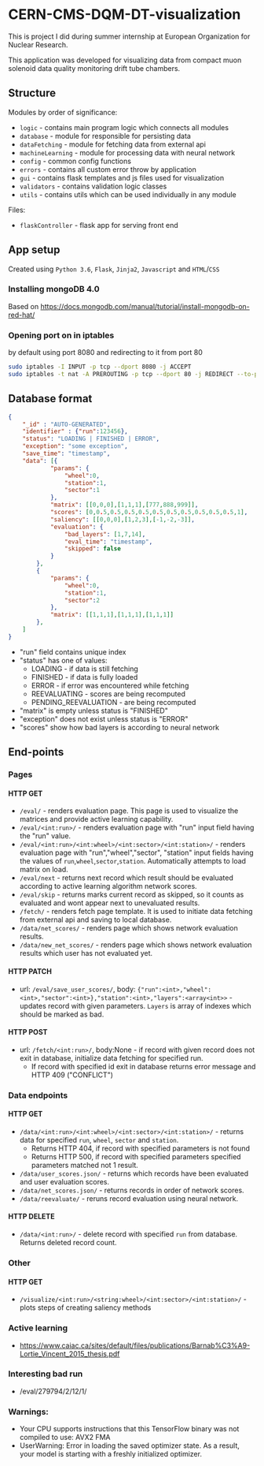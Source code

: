 # CERN-CMS-DQM-DT-visualization

This is project I did during summer internship at European Organization for Nuclear Research.

This application was developed for visualizing data from compact muon solenoid data quality monitoring drift tube chambers.

## Structure

Modules by order of significance:

* `logic` - contains main program logic which connects all modules
* `database` - module for responsible for persisting data
* `dataFetching` - module for fetching data from external api
* `machineLearning` - module for processing data with neural network
* `config` - common config functions
* `errors`  - contains all custom error throw by application
* `gui` - contains flask templates and js files used for visualization
* `validators` - contains validation logic classes
* `utils` - contains utils which can be used individually in any module

Files:

* `flaskController` - flask app for serving front end

## App setup

Created using `Python 3.6`, `Flask`, `Jinja2`, `Javascript` and `HTML`/`CSS`

### Installing mongoDB 4.0

Based on
<https://docs.mongodb.com/manual/tutorial/install-mongodb-on-red-hat/>

### Opening port on in iptables

by default using port 8080 and redirecting to it from port 80

```bash
sudo iptables -I INPUT -p tcp --dport 8080 -j ACCEPT
sudo iptables -t nat -A PREROUTING -p tcp --dport 80 -j REDIRECT --to-port 8080
```

## Database format

```json
{  
    "_id" : "AUTO-GENERATED",
    "identifier" : {"run":123456},
    "status": "LOADING | FINISHED | ERROR",
    "exception": "some exception",
    "save_time": "timestamp",
    "data": [{
            "params": {
                "wheel":0,
                "station":1,
                "sector":1
            },
            "matrix": [[0,0,0],[1,1,1],[777,888,999]],
            "scores": [0,0.5,0.5,0.5,0.5,0.5,0.5,0.5,0.5,0.5,0.5,1],
            "saliency": [[0,0,0],[1,2,3],[-1,-2,-3]],
            "evaluation": {
                "bad_layers": [1,7,14],
                "eval_time": "timestamp",
                "skipped": false
            }
        },
        {
            "params": {
                "wheel":0,
                "station":1,
                "sector":2
            },
            "matrix": [[1,1,1],[1,1,1],[1,1,1]]
        },
    ]
}
```

* "run" field contains unique index
* "status" has one of values:
  * LOADING - if data is still fetching
  * FINISHED - if data is fully loaded
  * ERROR - if error was encountered while fetching
  * REEVALUATING - scores are being recomputed
  * PENDING_REEVALUATION - are being recomputed
* "matrix" is empty unless status is "FINISHED"
* "exception" does not exist unless status is "ERROR"
* "scores" show how bad layers is according to neural network

## End-points

### Pages

#### HTTP GET

* `/eval/` - renders evaluation page. This page is used to visualize the matrices and provide active learning capability.
* `/eval/<int:run>/` - renders evaluation page with "run" input field having the "run" value.
* `/eval/<int:run>/<int:wheel>/<int:sector>/<int:station>/` - renders evaluation page with "run","wheel","sector", "station" input fields having the values of `run`,`wheel`,`sector`,`station`. Automatically attempts to load matrix on load.
* `/eval/next` - returns next record which result should be evaluated according to active learning algorithm network scores.
* `/eval/skip` - returns marks current record as skipped, so it counts as evaluated and wont appear next to unevaluated results.
* `/fetch/` - renders fetch page template. It is used to initiate data fetching from external api and saving to local database.
* `/data/net_scores/` - renders page which shows network evaluation results.
* `/data/new_net_scores/` - renders page which shows network evaluation results which user has not evaluated yet.

#### HTTP PATCH

* url: `/eval/save_user_scores/`, body: `{"run":<int>,"wheel":<int>,"sector":<int>},"station":<int>,"layers":<array<int>>` - updates record with given parameters. `Layers` is array of indexes which should be marked as bad.

#### HTTP POST

* url: `/fetch/<int:run>/`, body:None  - if record with given record does not exit in database, initialize data fetching for specified run.
  * If record with specified id exit in database returns error message and HTTP 409 ("CONFLICT")

### Data endpoints

#### HTTP GET

* `/data/<int:run>/<int:wheel>/<int:sector>/<int:station>/` - returns data for specified `run`, `wheel`, `sector` and `station`.
  * Returns HTTP 404, if record with specified parameters is not found
  * Returns HTTP 500, if record with specified parameters specified parameters matched not 1 result.  
* `/data/user_scores.json/` - returns which records have been evaluated and user evaluation scores.
* `/data/net_scores.json/` - returns records in order of network scores.
* `/data/reevaluate/` - reruns record evaluation using neural network.

#### HTTP DELETE

* `/data/<int:run>/` - delete record with specified `run` from database. Returns deleted record count.

### Other

#### HTTP GET

* `/visualize/<int:run>/<string:wheel>/<int:sector>/<int:station>/` - plots steps of creating saliency methods


### Active learning

* https://www.caiac.ca/sites/default/files/publications/Barnab%C3%A9-Lortie_Vincent_2015_thesis.pdf

### Interesting bad run

* /eval/279794/2/12/1/


### Warnings:

* Your CPU supports instructions that this TensorFlow binary was not compiled to use: AVX2 FMA
* UserWarning: Error in loading the saved optimizer state. As a result, your model is starting with a freshly initialized optimizer.